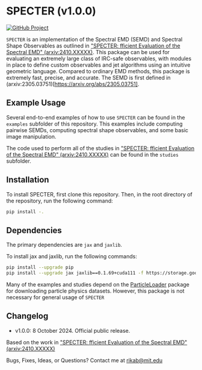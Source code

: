 # SPECTER (v1.0.0)

[![GitHub Project](https://img.shields.io/badge/GitHub--blue?style=social&logo=GitHub)](https://github.com/rikab/shaper)


`SPECTER` is an implementation of the Spectral EMD (SEMD) and Spectral Shape Observables as outlined in ["SPECTER: fficient Evaluation of the Spectral EMD" (arxiv:2410.XXXXX)](https://arxiv.org/abs/2410.XXXXX). This package can be used for evaluating an extremely large class of IRC-safe observables, with modules in place to define custom observables and jet algorithms using an intuitive geometric language. Compared to ordinary EMD methods, this package is extremely fast, precise, and accurate. The SEMD is first defined in (arxiv:2305.03751)[https://arxiv.org/abs/2305.03751].



## Example Usage

Several end-to-end examples of how to use `SPECTER` can be found in the `examples` subfolder of this repository. This examples include computing pairwise SEMDs, computing spectral shape observables, and some basic image manipulation. 

The code used to perform all of the studies in ["SPECTER: fficient Evaluation of the Spectral EMD" (arxiv:2410.XXXXX)](https://arxiv.org/abs/2410.XXXXX) can be found in the `studies` subfolder.


## Installation

To install SPECTER, first clone this repository. Then, in the root directory of the repository, run the following command:

```bash
pip install -.
```


## Dependencies

The primary dependencies are `jax` and `jaxlib`. 

To install jax and jaxlib, run the following commands:

```bash
pip install --upgrade pip
pip install --upgrade jax jaxlib==0.1.69+cuda111 -f https://storage.googleapis.com/jax-releases/jax_releases.html
```

Many of the examples and studies depend on the [ParticleLoader](https://github.com/rikab/ParticleLoader) package for downloading particle physics datasets. However, this package is not necessary for general usage of `SPECTER`

## Changelog

- v1.0.0: 8 October 2024. Official public release.

Based on the work in ["SPECTER: fficient Evaluation of the Spectral EMD" (arxiv:2410.XXXXX)](https://arxiv.org/abs/2410.XXXXX)

Bugs, Fixes, Ideas, or Questions? Contact me at rikab@mit.edu
